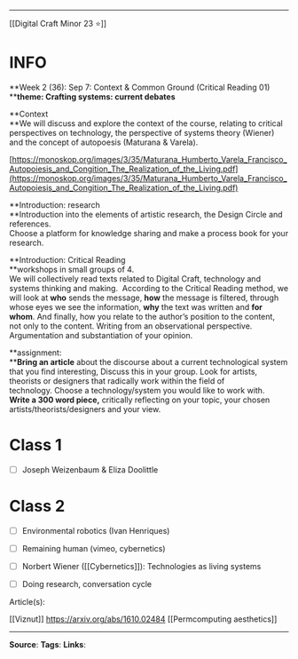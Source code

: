 ___
[[Digital Craft Minor 23 ⭐]]
# INFO

**Week 2 (36): Sep 7: Context & Common Ground (Critical Reading 01)  
****theme: Crafting systems: current debates**

**Context  
**We will discuss and explore the context of the course, relating to critical perspectives on technology, the perspective of systems theory (Wiener) and the concept of autopoesis (Maturana & Varela).

[https://monoskop.org/images/3/35/Maturana_Humberto_Varela_Francisco_Autopoiesis_and_Congition_The_Realization_of_the_Living.pdf](https://monoskop.org/images/3/35/Maturana_Humberto_Varela_Francisco_Autopoiesis_and_Congition_The_Realization_of_the_Living.pdf)



**Introduction: research  
**Introduction into the elements of artistic research, the Design Circle and references.  
Choose a platform for knowledge sharing and make a process book for your research.

**Introduction: Critical Reading  
**workshops in small groups of 4.  
We will collectively read texts related to Digital Craft, technology and systems thinking and making.  According to the Critical Reading method, we will look at **who** sends the message, **how** the message is filtered, through whose eyes we see the information, **why** the text was written and **for whom**. And finally, how you relate to the author’s position to the content, not only to the content. Writing from an observational perspective. Argumentation and substantiation of your opinion.

**assignment:  
****Bring an article** about the discourse about a current technological system that you find interesting, Discuss this in your group. Look for artists, theorists or designers that radically work within the field of technology. Choose a technology/system you would like to work with.  
**Write a 300 word piece,** critically reflecting on your topic, your chosen artists/theorists/designers and your view.

# Class 1

- [ ] Joseph Weizenbaum & Eliza Doolittle

# Class 2

- [ ] Environmental robotics (Ivan Henriques)
- [ ] Remaining human (vimeo, cybernetics)

- [ ] Norbert Wiener ([[Cybernetics]]): Technologies as living systems

- [ ] Doing research, conversation cycle 

Article(s):

[[Viznut]]
https://arxiv.org/abs/1610.02484
[[Permcomputing aesthetics]]


___
**Source**: 
**Tags**: 
**Links**:



